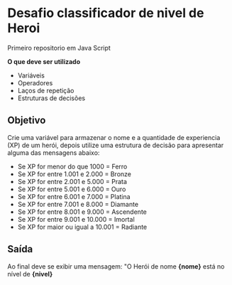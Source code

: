 # Desafio classificador de nivel de Heroi
Primeiro repositorio em Java Script

**O que deve ser utilizado**

- Variáveis
- Operadores
- Laços de repetição
- Estruturas de decisões

## Objetivo
Crie uma variável para armazenar o nome e a quantidade de experiencia (XP) de um herói, depois utilize uma estrutura de decisão para apresentar alguma das mensagens abaixo:

- Se XP for menor do que 1000 = Ferro
- Se XP for entre 1.001 e 2.000 = Bronze
- Se XP for entre 2.001 e 5.000 = Prata
- Se XP for entre 5.001 e 6.000 = Ouro
- Se XP for entre 6.001 e 7.000 = Platina
- Se XP for entre 7.001 e 8.000 = Diamante
- Se XP for entre 8.001 e 9.000 = Ascendente
- Se XP for entre 9.001 e 10.000 = Imortal
- Se XP for maior ou igual a 10.001 = Radiante

## Saída 
Ao final deve se exibir uma mensagem:
"O Herói de nome **{nome}** está no nível de **{nivel}**
